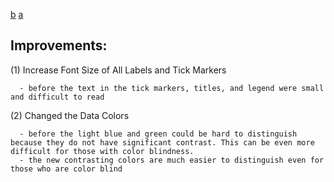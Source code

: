 [b](before_plot.png)
[a](after_plot.png)

## Improvements:

(1) Increase Font Size of All Labels and Tick Markers
      
      - before the text in the tick markers, titles, and legend were small and difficult to read 
      
(2) Changed the Data Colors
      
      - before the light blue and green could be hard to distinguish because they do not have significant contrast. This can be even more difficult for those with color blindness.
      - the new contrasting colors are much easier to distinguish even for those who are color blind
      
